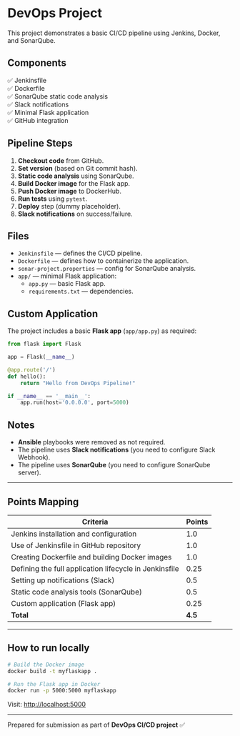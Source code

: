 
# DevOps Project

This project demonstrates a basic CI/CD pipeline using Jenkins, Docker, and SonarQube.

## Components

✅ Jenkinsfile  
✅ Dockerfile  
✅ SonarQube static code analysis  
✅ Slack notifications  
✅ Minimal Flask application  
✅ GitHub integration

## Pipeline Steps

1. **Checkout code** from GitHub.
2. **Set version** (based on Git commit hash).
3. **Static code analysis** using SonarQube.
4. **Build Docker image** for the Flask app.
5. **Push Docker image** to DockerHub.
6. **Run tests** using `pytest`.
7. **Deploy** step (dummy placeholder).
8. **Slack notifications** on success/failure.

## Files

- `Jenkinsfile` — defines the CI/CD pipeline.
- `Dockerfile` — defines how to containerize the application.
- `sonar-project.properties` — config for SonarQube analysis.
- `app/` — minimal Flask application:
  - `app.py` — basic Flask app.
  - `requirements.txt` — dependencies.

## Custom Application

The project includes a basic **Flask app** (`app/app.py`) as required:

```python
from flask import Flask

app = Flask(__name__)

@app.route('/')
def hello():
    return "Hello from DevOps Pipeline!"

if __name__ == '__main__':
    app.run(host='0.0.0.0', port=5000)
```

## Notes

- **Ansible** playbooks were removed as not required.
- The pipeline uses **Slack notifications** (you need to configure Slack Webhook).
- The pipeline uses **SonarQube** (you need to configure SonarQube server).

---

## Points Mapping

| Criteria                                             | Points |
|------------------------------------------------------|--------|
| Jenkins installation and configuration               | 1.0    |
| Use of Jenkinsfile in GitHub repository              | 1.0    |
| Creating Dockerfile and building Docker images       | 1.0    |
| Defining the full application lifecycle in Jenkinsfile| 0.25   |
| Setting up notifications (Slack)                     | 0.5    |
| Static code analysis tools (SonarQube)                | 0.5    |
| Custom application (Flask app)                       | 0.25   |
| **Total**                                            | **4.5**|

---

## How to run locally

```bash
# Build the Docker image
docker build -t myflaskapp .

# Run the Flask app in Docker
docker run -p 5000:5000 myflaskapp
```

Visit: [http://localhost:5000](http://localhost:5000)

---

Prepared for submission as part of **DevOps CI/CD project** ✅
